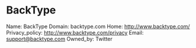 
# BackType

Name: BackType
Domain: backtype.com
Home: http://www.backtype.com/
Privacy_policy: http://www.backtype.com/privacy
Email: support@backtype.com
Owned_by: Twitter
